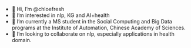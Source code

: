 - 👋 Hi, I’m @chloefresh
- 👀 I’m interested in nlp, KG and AI+health
- 🌱 I’m currently a MS student in the Social Computing and Big Data programs at the Institute of Automation, Chinese Academy of Sciences.
- 💞️ I’m looking to collaborate on nlp, especially applications in health domain.

<!---
chloefresh/chloefresh is a ✨ special ✨ repository because its `README.md` (this file) appears on your GitHub profile.
You can click the Preview link to take a look at your changes.
--->
